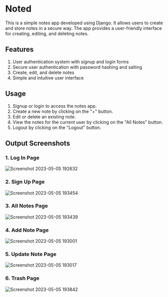 # Noted
This is a simple notes app developed using Django. It allows users to create and store notes in a secure way. The app provides a user-friendly interface for creating, editing, and deleting notes.

## Features
1. User authentication system with signup and login forms
2. Secure user authentication with password hashing and salting
3. Create, edit, and delete notes
4. Simple and intuitive user interface

## Usage
1. Signup or login to access the notes app.
2. Create a new note by clicking on the "+" button.
3. Edit or delete an existing note.
4. View the notes for the current user by clicking on the "All Notes" button.
5. Logout by clicking on the "Logout" button.


## Output Screenshots

### 1. Log In Page
![Screenshot 2023-05-05 192632](https://user-images.githubusercontent.com/89800924/236488998-89c562dc-b200-40cb-b371-a85add020e27.png)

### 2. Sign Up Page
![Screenshot 2023-05-05 193454](https://user-images.githubusercontent.com/89800924/236489188-a0f6dea5-6c1c-4756-938e-d4916061a74b.png)

### 3. All Notes Page
![Screenshot 2023-05-05 193439](https://user-images.githubusercontent.com/89800924/236489605-11626e7c-c1e9-4036-84ce-e24e81307e8d.png)

### 4. Add Note Page
![Screenshot 2023-05-05 193001](https://user-images.githubusercontent.com/89800924/236489773-d3e83766-42e6-4a51-98c4-9f2e44765586.png)

### 5. Update Note Page
![Screenshot 2023-05-05 193017](https://user-images.githubusercontent.com/89800924/236489916-8150cad1-fde5-445d-a953-44aa2c8c445d.png)

### 6. Trash Page
![Screenshot 2023-05-05 193842](https://user-images.githubusercontent.com/89800924/236490081-834f9095-d490-42df-a018-baeb2f5dbb39.png)
